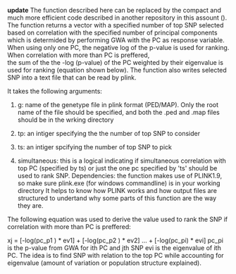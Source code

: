 **update** The function described here can be replaced by the compact and much more efficient code described in another 
           repository in this assount (). 
The function returns a vector with a specified number of top SNP selected based on correlation with 
the specified number of principal components which is determided by performing GWA with the PC as response variable. 
When using only one PC, the negative log of the p-value is used for ranking. When correlation with more than PC is preffered,  
the sum of the the -log (p-value) of the PC weighted by their eigenvalue is used for ranking (equation shown below).
The function also writes selected SNP into a text file that can be read by plink.

It takes the following arguments:

1. g: name of the genetype file in plink format (PED/MAP). Only the root name of the file should be specified, and both
the .ped and .map files should be in the wrking directory

2. tp: an intiger specifying the the number of top SNP to consider 

3. ts: an intiger spcifying the number of top SNP to pick 

4. simultaneous: this is a logical indicating if simultaneous correlation with top PC (specified by ts) or just the one pc 
specified by 'ts' should be used to rank SNP. 
Dependencies: the function makes use of PLINK1.9, so make sure plink.exe (for windows commandline) is in your working directory
It helps to know how PLINK works and how output files are structured to undertand why some parts of this function are the way they are.


The following equation was used to derive the value used to rank the SNP if correlation with more than PC is preffered:

xj = [-log(pc_p1 ) * ev1] + [-log(pc_p2 ) * ev2] … + [-log(pc_pi) * evi]
  pc_pi is the p-value from GWA for  ith PC and jth SNP
  evi   is the eigenvalue of ith PC. The idea is to find SNP with relation to the top PC while accounting for eigenvalue (amount of variation or population structure explained).
